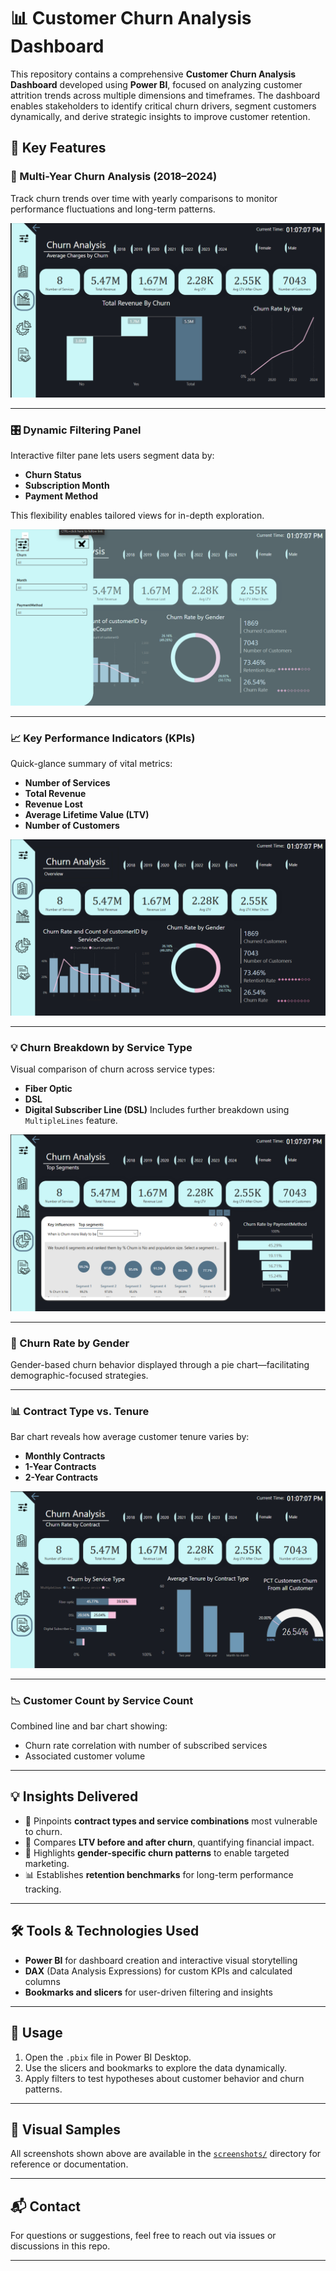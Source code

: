 # 📊 Customer Churn Analysis Dashboard

This repository contains a comprehensive **Customer Churn Analysis Dashboard** developed using **Power BI**, focused on analyzing customer attrition trends across multiple dimensions and timeframes. The dashboard enables stakeholders to identify critical churn drivers, segment customers dynamically, and derive strategic insights to improve customer retention.

## 🚀 Key Features

### 🔁 Multi-Year Churn Analysis (2018–2024)
Track churn trends over time with yearly comparisons to monitor performance fluctuations and long-term patterns.

![Overview](./screenshots/total_revenue.png)

---

### 🎛️ Dynamic Filtering Panel
Interactive filter pane lets users segment data by:
- **Churn Status**
- **Subscription Month**
- **Payment Method**

This flexibility enables tailored views for in-depth exploration.

![Filters Pane](./screenshots/filters_pane.png)

---

### 📈 Key Performance Indicators (KPIs)
Quick-glance summary of vital metrics:
- **Number of Services**
- **Total Revenue**
- **Revenue Lost**
- **Average Lifetime Value (LTV)**
- **Number of Customers**

![Total Revenue](./screenshots/overview.png)

---

### 💡 Churn Breakdown by Service Type
Visual comparison of churn across service types:
- **Fiber Optic**
- **DSL**
- **Digital Subscriber Line (DSL)**
Includes further breakdown using `MultipleLines` feature.

![Top Segments](./screenshots/top_segmants.png)

---

### 🚻 Churn Rate by Gender
Gender-based churn behavior displayed through a pie chart—facilitating demographic-focused strategies.

---

### 📊 Contract Type vs. Tenure
Bar chart reveals how average customer tenure varies by:
- **Monthly Contracts**
- **1-Year Contracts**
- **2-Year Contracts**

![Churn Rate by Contract Type](./screenshots/churn_rate_contract.png)

---

### 📉 Customer Count by Service Count
Combined line and bar chart showing:
- Churn rate correlation with number of subscribed services
- Associated customer volume

---

## 💡 Insights Delivered

- 📌 Pinpoints **contract types and service combinations** most vulnerable to churn.
- 💸 Compares **LTV before and after churn**, quantifying financial impact.
- 👥 Highlights **gender-specific churn patterns** to enable targeted marketing.
- 📊 Establishes **retention benchmarks** for long-term performance tracking.

---

## 🛠️ Tools & Technologies Used

- **Power BI** for dashboard creation and interactive visual storytelling
- **DAX** (Data Analysis Expressions) for custom KPIs and calculated columns
- **Bookmarks and slicers** for user-driven filtering and insights

---

## 🧠 Usage

1. Open the `.pbix` file in Power BI Desktop.
2. Use the slicers and bookmarks to explore the data dynamically.
3. Apply filters to test hypotheses about customer behavior and churn patterns.

---

## 📸 Visual Samples

All screenshots shown above are available in the [`screenshots/`](./screenshots) directory for reference or documentation.

---

## 📬 Contact

For questions or suggestions, feel free to reach out via issues or discussions in this repo.

---
